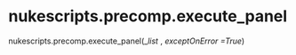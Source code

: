 # nukescripts.precomp.execute_panel
nukescripts.precomp.execute_panel(__list_ , _exceptOnError =True_)